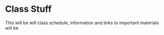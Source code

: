 # Class Stuff

This will be will class schedule, information and links to important materials will be





